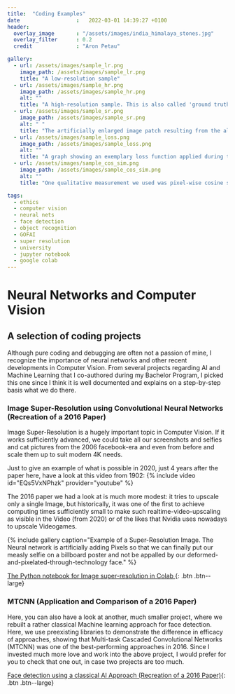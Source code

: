 ```yaml
---
title:  "Coding Examples"
date                  :   2022-03-01 14:39:27 +0100
header:
  overlay_image       : "/assets/images/india_himalaya_stones.jpg"
  overlay_filter      : 0.2
  credit              : "Aron Petau"

gallery:
  - url: /assets/images/sample_lr.png
    image_path: /assets/images/sample_lr.png
    title: "A low-resolution sample"
  - url: /assets/images/sample_hr.png
    image_path: /assets/images/sample_hr.png
    alt: ""
    title: "A high-resolution sample. This is also called 'ground truth' "
  - url: /assets/images/sample_sr.png
    image_path: /assets/images/sample_sr.png
    alt: " "
    title: "The artificially enlarged image patch resulting from the algorithm"
  - url: /assets/images/sample_loss.png
    image_path: /assets/images/sample_loss.png
    alt: ""
    title: "A graph showing an exemplary loss function applied during training"
  - url: /assets/images/sample_cos_sim.png
    image_path: /assets/images/sample_cos_sim.png
    alt: ""
    title: "One qualitative measurement we used was pixel-wise cosine similarity. It is used to measure how similar the output and the ground truth images are"

tags:
  - ethics
  - computer vision
  - neural nets
  - face detection
  - object recognition
  - GOFAI
  - super resolution
  - university
  - jupyter notebook
  - google colab
---
```


# Neural Networks and Computer Vision
## A selection of coding projects

Although pure coding and debugging are often not a passion of mine, I recognize the importance of neural networks and other recent developments in Computer Vision. From several projects regarding AI and Machine Learning that I co-authored during my Bachelor Program, I picked this one since I think it is well documented and explains on a step-by-step basis what we do there. 


### Image Super-Resolution using Convolutional Neural Networks (Recreation of a 2016 Paper)
Image Super-Resolution is a hugely important topic in Computer Vision. If it works sufficiently advanced, we could take all our screenshots and selfies and cat pictures from the 2006 facebook-era and even from before and scale them up to suit modern 4K needs. 

Just to give an example of what is possible in 2020, just 4 years after the paper here, have a look at this video from 1902:
{% include video id="EQs5VxNPhzk" provider="youtube" %}

The 2016 paper we had a look at is much more modest: it tries to upscale only a single Image, but historically, it was one of the first to achieve computing times sufficiently small to make such realtime-video-upscaling as visible in the Video (from 2020) or of the likes that Nvidia uses nowadays to upscale Videogames.

{% include gallery caption="Example of a Super-Resolution Image. The Neural network is artificially adding Pixels so that we can finally put our measly selfie on a billboard poster and not be appalled by our deformed-and-pixelated-through-technology face." %}

[The Python notebook for Image super-resolution in Colab ]( https://colab.research.google.com/drive/1RlgIKJmX8Omz9CTktX7cdIV_BwarUFpv?usp=sharing){: .btn .btn--large}


 ### MTCNN (Application and Comparison of a 2016 Paper)
Here, you can also have a look at another, much smaller project, where we rebuilt a rather classical Machine learning approach for face detection. Here, we use preexisting libraries to demonstrate the difference in efficacy of approaches, showing that Multi-task Cascaded Convolutional Networks (MTCNN) was one of the best-performing approaches in 2016. Since I invested much more love and work into the above project, I would prefer for you to check that one out, in case two projects are too much.  

 [Face detection using a classical AI Approach (Recreation of a 2016 Paper)](https://colab.research.google.com/drive/1uNGsVZ0Q42JRNa3BuI4W-JNJHaXD26bu?usp=sharing){: .btn .btn--large}
